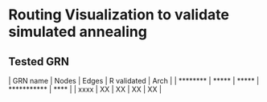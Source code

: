 # Routing Visualization to validate simulated annealing

## Tested GRN

| GRN name | Nodes | Edges | R validated | Arch |
| ******** | ***** | ***** | *********** | **** |
| xxxx | XX | XX | XX | XX | 

